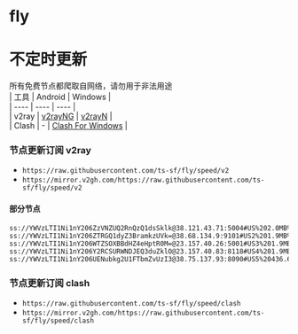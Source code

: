 # fly
# 不定时更新
所有免费节点都爬取自网络，请勿用于非法用途  
|  工具  | Android  | Windows  |  
|  ----  | ----   | ----  |  
| v2ray  | [v2rayNG](https://github.com/2dust/v2rayNG/releases) | [v2rayN](https://github.com/2dust/v2rayN/releases) |  
| Clash  | - | [Clash For Windows](https://github.com/2dust/clashN/releases) | 
  
### 节点更新订阅  v2ray
- `https://raw.githubusercontent.com/ts-sf/fly/speed/v2`  
- `https://mirror.v2gh.com/https://raw.githubusercontent.com/ts-sf/fly/speed/v2`  

#### 部分节点  
``` 
ss://YWVzLTI1Ni1nY206ZzVNZUQ2RnQzQ1dsSklk@38.121.43.71:5004#US%202.0MB%2Fs
ss://YWVzLTI1Ni1nY206ZTRGQ1dyZ3BramkzUVk=@38.68.134.9:9101#US2%201.9MB%2Fs
ss://YWVzLTI1Ni1nY206WTZSOXBBdHZ4eHptR0M=@23.157.40.26:5001#US3%201.9MB%2Fs
ss://YWVzLTI1Ni1nY206Y2RCSURWNDJEQ3duZklO@23.157.40.83:8118#US4%201.9MB%2Fs
ss://YWVzLTI1Ni1nY206UENubkg2U1FTbmZvUzI3@38.75.137.93:8090#US5%20436.6KB%2Fs
```
### 节点更新订阅  clash
- `https://raw.githubusercontent.com/ts-sf/fly/speed/clash`  
- `https://mirror.v2gh.com/https://raw.githubusercontent.com/ts-sf/fly/speed/clash`  


